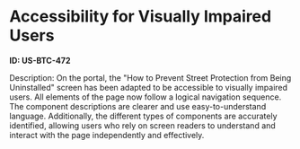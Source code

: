 # Accessibility for Visually Impaired Users

**ID: US-BTC-472**

Description: On the portal, the "How to Prevent Street Protection from Being Uninstalled" screen has been adapted to be accessible to visually impaired users. All elements of the page now follow a logical navigation sequence. The component descriptions are clearer and use easy-to-understand language. Additionally, the different types of components are accurately identified, allowing users who rely on screen readers to understand and interact with the page independently and effectively.